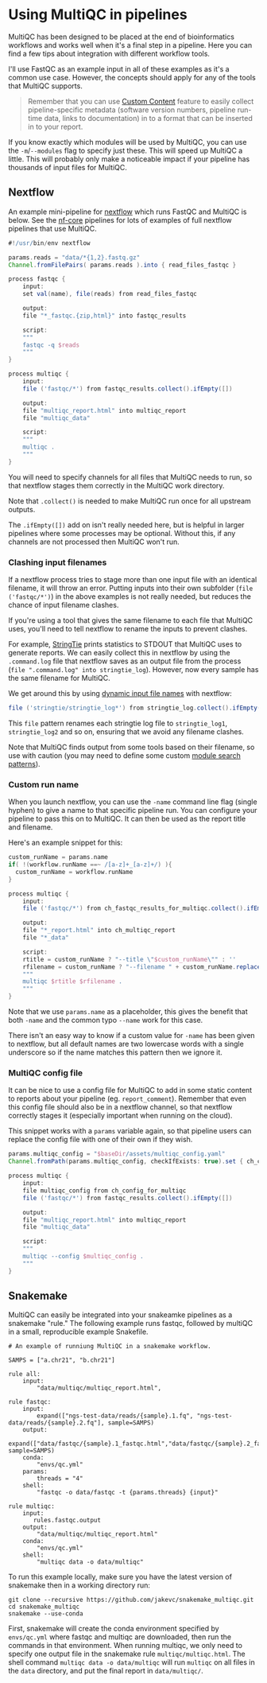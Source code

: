 # Using MultiQC in pipelines

MultiQC has been designed to be placed at the end of bioinformatics workflows
and works well when it's a final step in a pipeline. Here you can find a few
tips about integration with different workflow tools.

I'll use FastQC as an example input in all of these examples as it's a common
use case. However, the concepts should apply for any of the tools that MultiQC supports.

> Remember that you can use [Custom Content](https://multiqc.info/docs/#custom-content)
> feature to easily collect pipeline-specific metadata (software version numbers,
> pipeline run-time data, links to documentation) in to a format that can be inserted
> in to your report.

If you know exactly which modules will be used by MultiQC, you can use the
`-m`/`--modules` flag to specify just these. This will speed up MultiQC a little.
This will probably only make a noticeable impact if your pipeline has thousands
of input files for MultiQC.

## Nextflow

An example mini-pipeline for [nextflow](https://www.nextflow.io/) which runs FastQC
and MultiQC is below.
See the [nf-core](https://nf-co.re/) pipelines for lots of examples of full nextflow
pipelines that use MultiQC.

```groovy
#!/usr/bin/env nextflow

params.reads = "data/*{1,2}.fastq.gz"
Channel.fromFilePairs( params.reads ).into { read_files_fastqc }

process fastqc {
    input:
    set val(name), file(reads) from read_files_fastqc

    output:
    file "*_fastqc.{zip,html}" into fastqc_results

    script:
    """
    fastqc -q $reads
    """
}

process multiqc {
    input:
    file ('fastqc/*') from fastqc_results.collect().ifEmpty([])

    output:
    file "multiqc_report.html" into multiqc_report
    file "multiqc_data"

    script:
    """
    multiqc .
    """
}
```

You will need to specify channels for all files that MultiQC needs to run, so that nextflow
stages them correctly in the MultiQC work directory.

Note that `.collect()` is needed to make MultiQC run once for all upstream outputs.

The `.ifEmpty([])` add on isn't really needed here, but is helpful in larger pipelines where
some processes may be optional. Without this, if any channels are not processed then MultiQC
won't run.

### Clashing input filenames

If a nextflow process tries to stage more than one input file with an identical filename,
it will throw an error.  Putting inputs into their own subfolder (`file ('fastqc/*')`) in
the above examples is not really needed, but reduces the chance of input filename clashes.

If you're using a tool that gives the same filename to each file that MultiQC uses, you'll
need to tell nextflow to rename the inputs to prevent clashes.

For example, [StringTie](https://ccb.jhu.edu/software/stringtie/) prints statistics to
STDOUT that MultiQC uses to generate reports. We can easily collect this in nextflow by
using the `.command.log` file that nextflow saves as an output file from the process
(`file ".command.log" into stringtie_log`). However, now every sample has the same filename
for MultiQC.

We get around this by using [dynamic input file names](https://www.nextflow.io/docs/latest/process.html#dynamic-input-file-names)
with nextflow:

```groovy
file ('stringtie/stringtie_log*') from stringtie_log.collect().ifEmpty([])
```

This `file` pattern renames each stringtie log file to `stringtie_log1`,
`stringtie_log2` and so on, ensuring that we avoid any filename clashes.

Note that MultiQC finds output from some tools based on their filename, so use with caution
(you may need to define some custom [module search patterns](https://multiqc.info/docs/#module-search-patterns)).


### Custom run name

When you launch nextflow, you can use the `-name` command line flag (single hyphen) to give
a name to that specific pipeline run. You can configure your pipeline to pass this on to
MultiQC. It can then be used as the report title and filename.

Here's an example snippet for this:

```groovy
custom_runName = params.name
if( !(workflow.runName ==~ /[a-z]+_[a-z]+/) ){
  custom_runName = workflow.runName
}

process multiqc {
    input:
    file ('fastqc/*') from ch_fastqc_results_for_multiqc.collect().ifEmpty([])

    output:
    file "*_report.html" into ch_multiqc_report
    file "*_data"

    script:
    rtitle = custom_runName ? "--title \"$custom_runName\"" : ''
    rfilename = custom_runName ? "--filename " + custom_runName.replaceAll('\\W','_').replaceAll('_+','_') + "_multiqc_report" : ''
    """
    multiqc $rtitle $rfilename .
    """
}
```

Note that we use `params.name` as a placeholder, this gives the benefit that both `-name`
and the common typo `--name` work for this case.

There isn't an easy way to know if a custom value for `-name` has been given to nextflow,
but all default names are two lowercase words with a single underscore so if the name
matches this pattern then we ignore it.

### MultiQC config file

It can be nice to use a config file for MultiQC to add in some static content to reports
about your pipeline (eg. `report_comment`).
Remember that even this config file should also be in a nextflow channel,
so that nextflow correctly stages it (especially important when running on the cloud).

This snippet works with a `params` variable again, so that pipeline users can replace
the config file with one of their own if they wish.

```groovy
params.multiqc_config = "$baseDir/assets/multiqc_config.yaml"
Channel.fromPath(params.multiqc_config, checkIfExists: true).set { ch_config_for_multiqc }

process multiqc {
    input:
    file multiqc_config from ch_config_for_multiqc
    file ('fastqc/*') from fastqc_results.collect().ifEmpty([])

    output:
    file "multiqc_report.html" into multiqc_report
    file "multiqc_data"

    script:
    """
    multiqc --config $multiqc_config .
    """
}
```

## Snakemake 

MultiQC can easily be integrated into your snakeamke pipelines as a snakemake "rule." The following example runs fastqc, followed by multiQC in a small, reproducible example Snakefile.

```
# An example of runniung MultiQC in a snakemake workflow.

SAMPS = ["a.chr21", "b.chr21"]

rule all:
    input:
        "data/multiqc/multiqc_report.html",

rule fastqc:
    input:
        expand(["ngs-test-data/reads/{sample}.1.fq", "ngs-test-data/reads/{sample}.2.fq"], sample=SAMPS)
    output:
        expand(["data/fastqc/{sample}.1_fastqc.html","data/fastqc/{sample}.2_fastqc.html"], sample=SAMPS)
    conda:
        "envs/qc.yml"
    params:
        threads = "4"
    shell:
        "fastqc -o data/fastqc -t {params.threads} {input}"

rule multiqc:
    input:
       rules.fastqc.output
    output:
        "data/multiqc/multiqc_report.html"
    conda:
        "envs/qc.yml"
    shell:
        "multiqc data -o data/multiqc"
```

To run this example locally, make sure you have the latest version of snakemake then in a working directory run:

```
git clone --recursive https://github.com/jakevc/snakemake_multiqc.git
cd snakemake_multiqc
snakemake --use-conda
```

First, snakemake will create the conda environment specified by `envs/qc.yml` where fastqc and multiqc are downloaded, then run the commands in that environment. When running multiqc, we only need to specify one output file in the snakemake rule `multiqc/multiqc.html`. The shell command `multiqc data -o data/multiqc` will run `multiqc` on all files in the `data` directory, and put the final report in `data/multiqc/`. 
